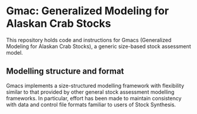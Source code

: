 # Gmac: Generalized Modeling for Alaskan Crab Stocks #

This repository holds code and instructions for Gmacs (Generalized Modeling for Alaskan Crab Stocks), a generic size-based stock assessment model. 

## Modelling structure and format ##

Gmacs implements a size-structured modelling framework with flexibility similar to that provided by other general stock assessment modelling frameworks. In particular, effort has been made to maintain consistency with data and control file formats familiar to users of Stock Synthesis.